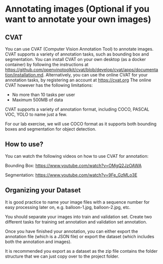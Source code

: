 # Annotating images (Optional if you want to annotate your own images)

## CVAT

You can use CVAT (Computer Vision Annotation Tool) to annotate images. CVAT supports a variety of annotation tasks, such as bounding box and segmentation. You can install CVAT on your own desktop (as a docker container) by following the instructions at  https://github.com/openvinotoolkit/cvat/blob/develop/cvat/apps/documentation/installation.md.  Alternatively, you can use the online CVAT for your annotation tasks, by registering an account at https://cvat.org The online CVAT however has the following limitations: 

- No more than 10 tasks per user 
- Maximum 500MB of data

CVAT supports a variety of annotation format, including COCO, PASCAL VOC, YOLO to name just a few. 

For our lab exercise, we will use COCO format as it supports both bounding boxes and segmentation for object detection. 

## How to use? 

You can watch the following videos on how to use CVAT for annotation: 

Bounding Box: https://www.youtube.com/watch?v=OMgQ2JzOAWA 

Segmentation: https://www.youtube.com/watch?v=9Fe_GzMLo3E



## Organizing your Dataset 

It is good practice to name your image files with a sequence number for easy processing later on, e.g. balloon-1.jpg, balloon-2.jpg, etc.

You should separate your images into train and validation set.  Create two different tasks for training set annotation and validation set annotation. 

Once you have finished your annotation, you can either export the annotation file (which is a JSON file) or export the dataset (which includes both the annotation and images). 

It is recommended you export as a dataset as the zip file contains the folder structure that we can just copy over to the project folder. 

